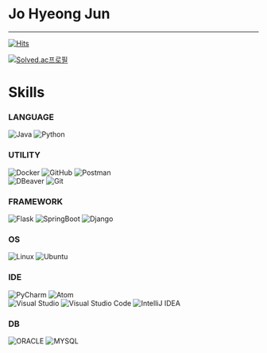 # Jo Hyeong Jun
---
[![Hits](https://hits.seeyoufarm.com/api/count/incr/badge.svg?url=https%3A%2F%2Fgithub.com%2FJxun-h%2FProblem-Solving&count_bg=%23CE2525&title_bg=%23555555&icon=apple.svg&icon_color=%23E7E7E7&title=Today&edge_flat=true)](https://hits.seeyoufarm.com)


[![Solved.ac프로필](http://mazassumnida.wtf/api/v2/generate_badge?boj=hunnam5220)](https://solved.ac/hunnam5220)

# Skills
### LANGUAGE
  ![Java](https://img.shields.io/badge/Java-3766AB?style=flat-square&logo=Java&logoColor=white)
  ![Python](https://img.shields.io/badge/-Python-F9DC3E.svg?logo=python&style=flat)
  

### UTILITY
  ![Docker](https://img.shields.io/badge/Docker-2496ED?style=flat-square&logo=Docker&logoColor=white)
  ![GitHub](https://img.shields.io/badge/GitHub-181717?style=flat-square&logo=GitHub&logoColor=white)
  ![Postman](https://img.shields.io/badge/Postman-FF6C37?style=flat-square&logo=Postman&logoColor=white)  
  ![DBeaver](https://img.shields.io/badge/DBeaver-2A2A2A.svg?&style=for-the-badge&logo=DBeaver&logoColor=white)
  ![Git](http://img.shields.io/badge/Git-F05032.svg?style=for-the-badge&logo=Git&logoColor=white)


### FRAMEWORK
  ![Flask](https://img.shields.io/badge/Flask-000000?style=flat-square&logo=flask&logoColor=white)
  ![SpringBoot](https://img.shields.io/badge/SpringBoot-6DB33F?style=flat-square&logo=Spring&logoColor=white)
  ![Django](https://img.shields.io/badge/-Django-092E20.svg?logo=django&style=flat)


### OS
  ![Linux](https://img.shields.io/badge/Linux-FCC624?style=flat-square&logo=linux&logoColor=black)
  ![Ubuntu](https://img.shields.io/badge/Ubuntu-E95420?style=flat-square&logo=Ubuntu&logoColor=white)


### IDE
  ![PyCharm](https://img.shields.io/badge/PyCharm-000000?style=flat-square&logo=PyCharm&logoColor=white)
  ![Atom](https://img.shields.io/badge/Atom-66595C?style=flat-square&logo=Atom&logoColor=white)  
  ![Visual Studio](https://img.shields.io/badge/Visual%20Studio-5C2D91.svg?&style=for-the-badge&logo=Visual%20Studio&logoColor=white)
  ![Visual Studio Code](http://img.shields.io/badge/Visual%20Studio%20Code-007ACC.svg?&style=for-the-badge&logo=Visual%20Studio%20Code&logoColor=white)
  ![IntelliJ IDEA](https://img.shields.io/badge/Intellij%20IDEA-000000.svg?&style=for-the-badge&logo=IntelliJ%20IDEA&logoColor=white)

### DB
  ![ORACLE](https://img.shields.io/badge/oracle-F80000?style=for-the-badge&logo=oracle&logoColor=white)
  ![MYSQL](https://img.shields.io/badge/mysql-4479A1?style=for-the-badge&logo=mysql&logoColor=white)
